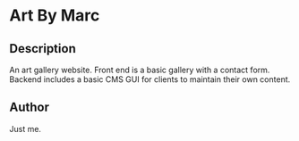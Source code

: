 
# Art By Marc

## Description

An art gallery website. Front end is a basic gallery with a contact form. Backend includes a basic CMS GUI
for clients to maintain their own content.

## Author

Just me.

